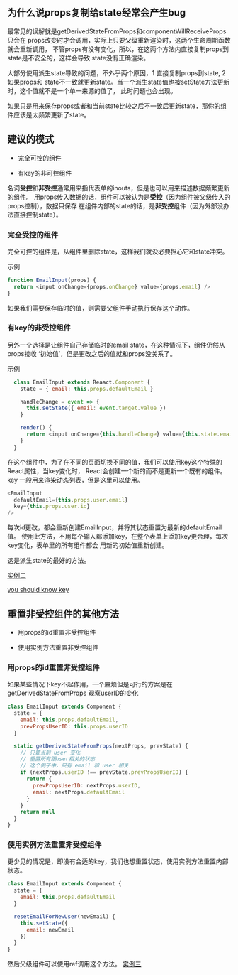 
## 为什么说props复制给state经常会产生bug

最常见的误解就是getDerivedStateFromProps和componentWillReceiveProps只会在
props改变时才会调用，实际上只要父级重新渲染时，这两个生命周期函数就会重新调用，
不管props有没有变化，所以，在这两个方法内直接复制props到state是不安全的，这样会导致
state没有正确渲染。

大部分使用派生state导致的问题，不外乎两个原因，1 直接复制props到state, 2 如果props和
state不一致就更新state。当一个派生state值也被setState方法更新时，这个值就不是一个单一来源的值了，
此时问题也会出现。

如果只是用来保存props或者和当前state比较之后不一致后更新state，那你的组件应该是太频繁更新了state。

## 建议的模式

- 完全可控的组件

- 有key的非可控组件

名词**受控**和**非受控**通常用来指代表单的inouts，但是也可以用来描述数据频繁更新的组件。
用props传入数据的话，组件可以被认为是**受控**（因为组件被父级传入的props控制），数据只保存
在组件内部的state的话，是**非受控**组件（因为外部没办法直接控制state）。

### 完全受控的组件

完全可控的组件是，从组件里删除state，这样我们就没必要担心它和state冲突。

示例

```js
function EmailInput(props) {
  return <input onChange={props.onChange} value={props.email} />
}
```
如果我们需要保存临时的值，则需要父组件手动执行保存这个动作。

### 有key的非受控组件

另外一个选择是让组件自己存储临时的email state，在这种情况下，组件仍然从props接收
‘初始值’，但是更改之后的值就和props没关系了。

示例

```js
  class EmailInput extends Reaact.Component {
    state = { email: this.props.defaultEmail }

    handleChange = event => {
      this.setState({ email: event.target.value })
    }

    render() {
      return <input onChange={this.handleChange} value={this.state.email} />
    }
  }
```

在这个组件中，为了在不同的页面切换不同的值，我们可以使用key这个特殊的React属性，当key变化时，
React会创建一个新的而不是更新一个既有的组件。key 一般用来渲染动态列表，但是这里可以使用。

```js
<EmailInput
  defaultEmail={this.props.user.email}
  key={this.props.user.id}
/>
```

每次id更改，都会重新创建EmailInput，并将其状态重置为最新的defaultEmail值。
使用此方法，不用每个输入都添加key，在整个表单上添加key更合理，每次key变化，表单里的所有组件都会
用新的初始值重新创建。

这是派生state的最好的方法。

[实例二](./src/pages/test/TestTwo.js)

[you should know key](./know-key.md)

## 重置非受控组件的其他方法

- 用props的id重置非受控组件

- 使用实例方法重置非受控组件

### 用props的id重置非受控组件

如果某些情况下key不起作用，一个麻烦但是可行的方案是在 getDerivedStateFromProps 观察userID的变化

```js
class EmailInput extends Component {
  state = {
    email: this.props.defaultEmail,
    prevPropsUserID: this.props.userID
  }

  static getDerivedStateFromProps(nextProps, prevState) {
    // 只要当前 user 变化
    // 重置所有跟user相关的状态
    // 这个例子中，只有 email 和 user 相关
    if (nextProps.userID !== prevState.prevPropsUserID) {
      return {
        prevPropsUserID: nextProps.userID,
        email: nextProps.defaultEmail
      }
    }
    return null
  }
}
```

### 使用实例方法重置非受控组件

更少见的情况是，即没有合适的key，我们也想重置状态，使用实例方法重置内部状态。

```js
class EmailInput extends Component {
  state = {
    email: this.props.defaultEmail
  }

  resetEmailForNewUser(newEmail) {
    this.setState({
      email: newEmail
    })
  }
}
```
然后父级组件可以使用ref调用这个方法。
[实例三](./src/pages/test/TestThree.js)